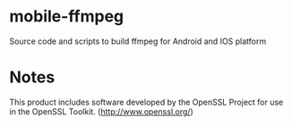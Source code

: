 # mobile-ffmpeg
Source code and scripts to build ffmpeg for Android and IOS platform

# Notes
This product includes software developed by the OpenSSL Project for use in the OpenSSL Toolkit. (http://www.openssl.org/)